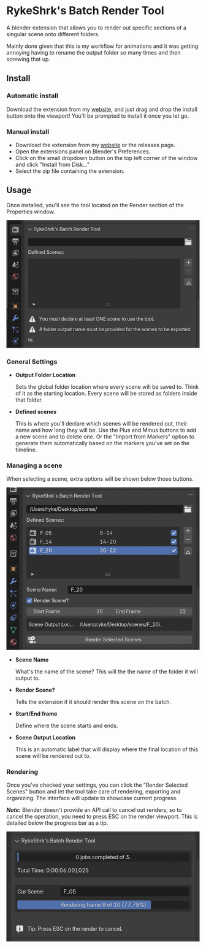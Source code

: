 # RykeShrk's Batch Render Tool

A blender extension that allows you to render out specific sections of a singular scene onto different folders.

Mainly done given that this is my workflow for animations and it was getting annoying having to rename the output folder so many times and then screwing that up.

## Install

### Automatic install

Download the extension from my [website](https://rykeshrk.com/blender-add/batchrendertool/), and just drag and drop the install button onto the viewport!
You'll be prompted to install it once you let go.

### Manual install

- Download the extension from my [website](https://rykeshrk.com/blender-add/batchrendertool/) or the releases page.
- Open the extensions panel on Blender's Preferences.
- Click on the small dropdown button on the top left corner of the window and click "Install from Disk..."
- Select the zip file containing the extension.

## Usage

Once installed, you'll see the tool located on the Render section of the Properties window.

![Render Tool, in its initial state.](./docs/viewempty.png)

### General Settings

- **Output Folder Location**
    
    Sets the global folder location where every scene will be saved to. Think of it as the starting location. Every scene will be stored as folders inside that folder.

- **Defined scenes**
    
    This is where you'll declare which scenes will be rendered out, their name and how long they will be.
    Use the Plus and Minus buttons to add a new scene and to delete one. Or the "Import from Markers" option to generate them automatically based on the markers you've set on the timeline.

### Managing a scene

When selecting a scene, extra options will be shown below those buttons.

![Render Tool, with one item featuring inserted information.](./docs/viewoneitem.png)

- **Scene Name**
    
    What's the name of the scene? This will the the name of the folder it will output to.

- **Render Scene?**
    
    Tells the extension if it should render this scene on the batch.

- **Start/End frame**
    
    Define where the scene starts and ends.
	
- **Scene Output Location**
    
    This is an automatic label that will display where the final location of this scene will be rendered out to.

### Rendering

Once you've checked your settings, you can click the "Render Selected Scenes" button and let the tool take care of rendering, exporting and organizing. The interface will update to showcase current progress.

***Note:*** Blender doesn't provide an API call to cancel out renders, so to cancel the operation, you need to press ESC on the render viewport. This is detailed below the progress bar as a tip.

![](./docs/viewrendering.png)
